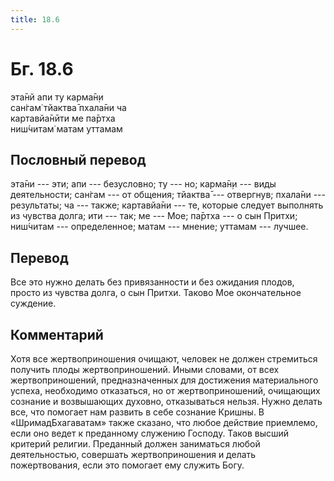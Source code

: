 ```yaml
---
title: 18.6
---
```


# Бг. 18.6
эта̄нй апи ту карма̄н̣и<br/>
сан̇гам̇ тйактва̄ пхала̄ни ча<br/>
картавйа̄нӣти ме па̄ртха<br/>
ниш́читам̇ матам уттамам
## Пословный перевод

эта̄ни --- эти; апи --- безусловно; ту --- но; карма̄н̣и --- виды
деятельности; сан̇гам --- от общения; тйактва̄ --- отвергнув; пхала̄ни ---
результаты; ча --- также; картавйа̄ни --- те, которые следует выполнять
из чувства долга; ити --- так; ме --- Мое; па̄ртха --- о сын Притхи;
ниш́читам --- определенное; матам --- мнение; уттамам --- лучшее.

## Перевод

Все это нужно делать без привязанности и без ожидания плодов, просто из
чувства долга, о сын Притхи. Таково Мое окончательное суждение.

## Комментарий

Хотя все жертвоприношения очищают, человек не должен стремиться получить
плоды жертвоприношений. Иными словами, от всех жертвоприношений,
предназначенных для достижения материального успеха, необходимо
отказаться, но от жертвоприношений, очищающих сознание и возвышающих
духовно, отказываться нельзя. Нужно делать все, что помогает нам развить
в себе сознание Кришны. В «ШримадБхагаватам» также сказано, что любое
действие приемлемо, если оно ведет к преданному служению Господу. Таков
высший критерий религии. Преданный должен заниматься любой
деятельностью, совершать жертвоприношения и делать пожертвования, если
это помогает ему служить Богу.
